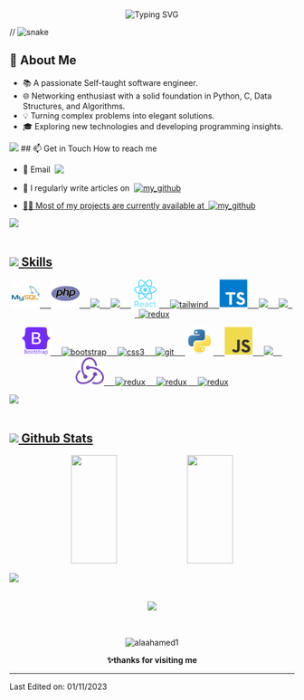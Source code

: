 <br>
<p align="center">
<img src="https://readme-typing-svg.herokuapp.com?font=Doto&weight=700&size=25&pause=1000&color=296953&background=20D5FF00&width=435&lines=Hey%2C+It's+ALaa+Hamed;Software+Engineer+" alt="Typing SVG" />
</p>

// <img src="/MoSalem149/MoSalem149/raw/main/Assets/github-contribution-grid-snake-light.svg" alt="snake" style="max-width: 100%;">
	
## 🚀 About Me

- 📚 A passionate Self-taught software engineer.
- 🌐 Networking enthusiast with a solid foundation in Python, C, Data Structures, and Algorithms.
- 💡 Turning complex problems into elegant solutions.
- 🎓 Exploring new technologies and developing programming insights.
<img src="https://user-images.githubusercontent.com/73097560/115834477-dbab4500-a447-11eb-908a-139a6edaec5c.gif">
## 📫 Get in Touch
How to reach me

- <p style="display:flex; justfy-content:center">📧 Email &nbsp;<a href="mailto:alaa.elzeftawy@gmail.com"><img src="https://www.vectorlogo.zone/logos/google_plus/google_plus-ar21.svg" width="60" ></a></p>
- <p style="display:flex; justfy-content:center">📝 I regularly write articles on &nbsp;<a href="https://www.linkedin.com/in/a-laa-hamed-92a6b9233/"><img src="https://www.vectorlogo.zone/logos/linkedin/linkedin-ar21.svg" width="60" alt="my_github"/></p>

- <p style="display:flex; justfy-content:center">👨‍💻 Most of my projects are currently available at &nbsp;<a href="https://github.com/alaahamed1"><img src="https://www.vectorlogo.zone/logos/github/github-ar21.svg" width="60" alt="my_github"/></p>



<img src="https://user-images.githubusercontent.com/73097560/115834477-dbab4500-a447-11eb-908a-139a6edaec5c.gif"><br><br>

## <picture> <img src="https://media2.giphy.com/media/QssGEmpkyEOhBCb7e1/giphy.gif?cid=ecf05e47a0n3gi1bfqntqmob8g9aid1oyj2wr3ds3mg700bl&rid=giphy.gif" width ="25"></picture> **Skills**


<p align="center">
 <img src="https://raw.githubusercontent.com/devicons/devicon/master/icons/mysql/mysql-original-wordmark.svg" alt="mysql" width="50"/> 
&nbsp;
&nbsp;
<img src="https://raw.githubusercontent.com/devicons/devicon/master/icons/php/php-original.svg" alt="php" width="50"/>
&nbsp;
&nbsp;
  <img src="https://www.vectorlogo.zone/logos/laravel/laravel-icon.svg" width="50">
&nbsp;
&nbsp;
  <img src="https://www.vectorlogo.zone/logos/jestjsio/jestjsio-icon.svg" width="50">
&nbsp;
&nbsp;
<img src="https://raw.githubusercontent.com/devicons/devicon/master/icons/react/react-original-wordmark.svg" alt="react"width="50"/>
&nbsp;
&nbsp;
<img src="https://www.vectorlogo.zone/logos/tailwindcss/tailwindcss-icon.svg" alt="tailwind"width="50"/>
&nbsp;
&nbsp;
<img src="https://raw.githubusercontent.com/devicons/devicon/master/icons/typescript/typescript-original.svg" alt="typescript"width="50"/> 
&nbsp;
&nbsp;
<img src="https://www.vectorlogo.zone/logos/ubuntu/ubuntu-icon.svg"width="50"/>
&nbsp;
&nbsp;
<img src="https://www.vectorlogo.zone/logos/docker/docker-official.svg" width="50"/>
&nbsp;
&nbsp;
<img src="https://www.vectorlogo.zone/logos/vitejsdev/vitejsdev-icon.svg" alt="redux" width="50"/>
</p>

  <p  align="center">
<img src="https://raw.githubusercontent.com/devicons/devicon/master/icons/bootstrap/bootstrap-plain-wordmark.svg" alt="bootstrap"width="50"/>
&nbsp;
&nbsp;
<img src="https://www.vectorlogo.zone/logos/w3_html5/w3_html5-icon.svg" alt="bootstrap"width="50"/>
&nbsp;
&nbsp;
<img src="https://www.vectorlogo.zone/logos/w3_css/w3_css-icon.svg" width="50" alt="css3"/>
&nbsp;
&nbsp;
<img src="https://www.vectorlogo.zone/logos/git-scm/git-scm-icon.svg" alt="git"width="50"/>
&nbsp;
&nbsp;
 <img src="https://raw.githubusercontent.com/devicons/devicon/master/icons/python/python-original.svg" alt="python"width="50"/>
&nbsp;
&nbsp;
<img src="https://raw.githubusercontent.com/devicons/devicon/master/icons/javascript/javascript-original.svg" alt="javascript"width="50"/>
&nbsp;
&nbsp;
  <img src="https://www.vectorlogo.zone/logos/github/github-tile.svg" width="50">
&nbsp;
&nbsp;
<img src="https://raw.githubusercontent.com/devicons/devicon/master/icons/redux/redux-original.svg" alt="redux" width="50"/>
&nbsp;
&nbsp;
<img src="https://www.vectorlogo.zone/logos/vuejs/vuejs-icon.svg" alt="redux" width="50"/>
&nbsp;
&nbsp;
<img src="https://www.vectorlogo.zone/logos/getpostman/getpostman-icon.svg" alt="redux" width="50"/>
&nbsp;
&nbsp;
<img src="https://www.vectorlogo.zone/logos/nextjs/nextjs-icon.svg" alt="redux" width="50"/>
</p>


<img src="https://user-images.githubusercontent.com/73097560/115834477-dbab4500-a447-11eb-908a-139a6edaec5c.gif"><br><br>


## <picture><img src="https://media.giphy.com/media/iY8CRBdQXODJSCERIr/giphy.gif" width="35"></picture> **Github Stats**
  <p  align="center">
<a>
    <a href="https://github.com/alaahamed1"><img src="http://github-profile-summary-cards.vercel.app/api/cards/stats?username=alaahamed1&theme=flag_india" height="192px" width="40%"/></a>
  <a href="https://github.com/alaahamed1"><img src="http://github-profile-summary-cards.vercel.app/api/cards/repos-per-language?username=alaahamed1&theme=flag_india" height="192px" width="40%"/></a>

</p>
</a>

</div>

<img src="https://user-images.githubusercontent.com/73097560/115834477-dbab4500-a447-11eb-908a-139a6edaec5c.gif">
<br>
<br>

<p align="center">
  <a href="https://skillicons.dev">
    <img src="https://github-profile-trophy.vercel.app/?username=alaahamed1" />
  </a>
</p>
<br>
<!--profile visit count-->
<div align="center" >
  
<p> <img src="https://komarev.com/ghpvc/?username=alaahamed1&label=views&color=e7d2cc&style=flat" alt="alaahamed1" /> </p>
 <b>✨thanks for visiting me</b>
</div>

---

Last Edited on: 01/11/2023

